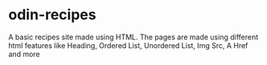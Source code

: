 # odin-recipes
 A basic recipes site made using HTML. The pages are made using different html features like Heading, Ordered List, Unordered List, Img Src, A Href and more
